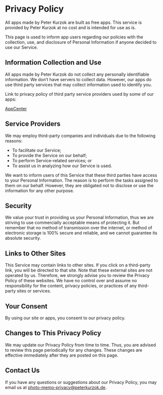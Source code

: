 # Privacy Policy

All apps made by Peter Kurzok are built as free apps. This service is provided by Peter Kurzok at no cost and is intended for use as is.

This page is used to inform app users regarding our policies with the collection, use, and disclosure of Personal Information if anyone decided to use our Service.

## Information Collection and Use

All apps made by Peter Kurzok do not collect any personally identifiable information. We don’t have servers to collect data. However, our apps do use third party services that may collect information used to identify you.

Link to privacy policy of third party service providers used by some of our apps:

[AppCenter](https://privacy.microsoft.com/en-us/privacystatement)

## Service Providers

We may employ third-party companies and individuals due to the following reasons:

* To facilitate our Service;
* To provide the Service on our behalf;
* To perform Service-related services; or
* To assist us in analyzing how our Service is used.

We want to inform users of this Service that these third parties have access to your Personal Information. The reason is to perform the tasks assigned to them on our behalf. However, they are obligated not to disclose or use the information for any other purpose.

## Security

We value your trust in providing us your Personal Information, thus we are striving to use commercially acceptable means of protecting it. But remember that no method of transmission over the internet, or method of electronic storage is 100% secure and reliable, and we cannot guarantee its absolute security. 

## Links to Other Sites

This Service may contain links to other sites. If you click on a third-party link, you will be directed to that site. Note that these external sites are not operated by us. Therefore, we strongly advise you to review the Privacy Policy of these websites. We have no control over and assume no responsibility for the content, privacy policies, or practices of any third-party sites or services. 

## Your Consent

By using our site or apps, you consent to our privacy policy.

## Changes to This Privacy Policy

We may update our Privacy Policy from time to time. Thus, you are advised to review this page periodically for any changes. These changes are effective immediately after they are posted on this page. 

## Contact Us

If you have any questions or suggestions about our Privacy Policy, you may email us at [photo-memo-privacy@peterkurzok.de](mailto:photo-memo-privacy@peterkurzok.de).
